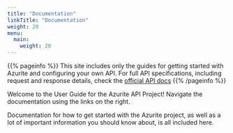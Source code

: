```yaml
---
title: "Documentation"
linkTitle: "Documentation"
weight: 20
menu:
  main:
    weight: 20
---
```


{{% pageinfo %}}
This site includes only the guides for getting started with Azurite and configuring your own API. For full API specifications, including request and response details, check the [official API docs](https://azurite.app/api/help)
{{% /pageinfo %}}

Welcome to the User Guide for the Azurite API Project! Navigate the documentation using the links on the right.

Documentation for how to get started with the Azurite project, as well as a lot of important information you should know about, is all included here.